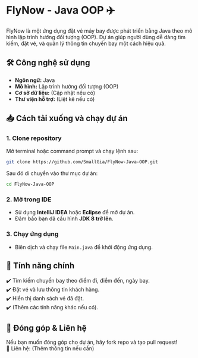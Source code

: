 # FlyNow - Java OOP ✈️  

FlyNow là một ứng dụng đặt vé máy bay được phát triển bằng Java theo mô hình lập trình hướng đối tượng (OOP). Dự án giúp người dùng dễ dàng tìm kiếm, đặt vé, và quản lý thông tin chuyến bay một cách hiệu quả.  

## 🛠️ Công nghệ sử dụng  
- **Ngôn ngữ:** Java  
- **Mô hình:** Lập trình hướng đối tượng (OOP)  
- **Cơ sở dữ liệu:** (Cập nhật nếu có)  
- **Thư viện hỗ trợ:** (Liệt kê nếu có)  

## 📥 Cách tải xuống và chạy dự án  

### 1. Clone repository  
Mở terminal hoặc command prompt và chạy lệnh sau:  
```bash
git clone https://github.com/SmallGia/FlyNow-Java-OOP.git
```
Sau đó di chuyển vào thư mục dự án:  
```bash
cd FlyNow-Java-OOP
```

### 2. Mở trong IDE  
- Sử dụng **IntelliJ IDEA** hoặc **Eclipse** để mở dự án.  
- Đảm bảo bạn đã cấu hình **JDK 8 trở lên**.  

### 3. Chạy ứng dụng  
- Biên dịch và chạy file `Main.java` để khởi động ứng dụng.  

## 📜 Tính năng chính  
✔️ Tìm kiếm chuyến bay theo điểm đi, điểm đến, ngày bay.  
✔️ Đặt vé và lưu thông tin khách hàng.  
✔️ Hiển thị danh sách vé đã đặt.  
✔️ (Thêm các tính năng khác nếu có).  

## 📩 Đóng góp & Liên hệ  
Nếu bạn muốn đóng góp cho dự án, hãy fork repo và tạo pull request!  
📧 Liên hệ: (Thêm thông tin nếu cần)  
